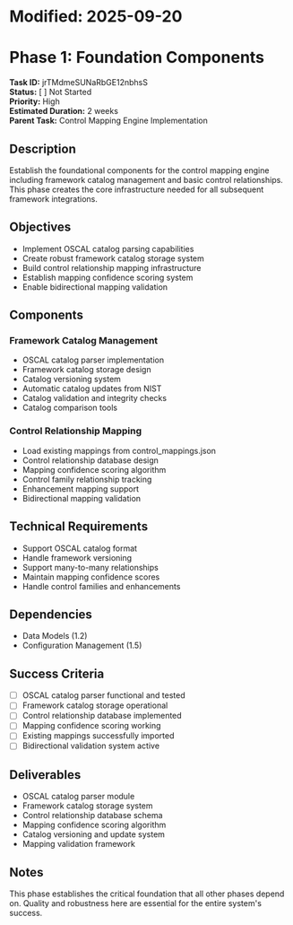 # Modified: 2025-09-20

# Phase 1: Foundation Components

**Task ID:** jrTMdmeSUNaRbGE12nbhsS  
**Status:** [ ] Not Started  
**Priority:** High  
**Estimated Duration:** 2 weeks  
**Parent Task:** Control Mapping Engine Implementation

## Description
Establish the foundational components for the control mapping engine including framework catalog management and basic control relationships. This phase creates the core infrastructure needed for all subsequent framework integrations.

## Objectives
- Implement OSCAL catalog parsing capabilities
- Create robust framework catalog storage system
- Build control relationship mapping infrastructure
- Establish mapping confidence scoring system
- Enable bidirectional mapping validation

## Components
### Framework Catalog Management
- OSCAL catalog parser implementation
- Framework catalog storage design
- Catalog versioning system
- Automatic catalog updates from NIST
- Catalog validation and integrity checks
- Catalog comparison tools

### Control Relationship Mapping
- Load existing mappings from control_mappings.json
- Control relationship database design
- Mapping confidence scoring algorithm
- Control family relationship tracking
- Enhancement mapping support
- Bidirectional mapping validation

## Technical Requirements
- Support OSCAL catalog format
- Handle framework versioning
- Support many-to-many relationships
- Maintain mapping confidence scores
- Handle control families and enhancements

## Dependencies
- Data Models (1.2)
- Configuration Management (1.5)

## Success Criteria
- [ ] OSCAL catalog parser functional and tested
- [ ] Framework catalog storage operational
- [ ] Control relationship database implemented
- [ ] Mapping confidence scoring working
- [ ] Existing mappings successfully imported
- [ ] Bidirectional validation system active

## Deliverables
- OSCAL catalog parser module
- Framework catalog storage system
- Control relationship database schema
- Mapping confidence scoring algorithm
- Catalog versioning and update system
- Mapping validation framework

## Notes
This phase establishes the critical foundation that all other phases depend on. Quality and robustness here are essential for the entire system's success.
